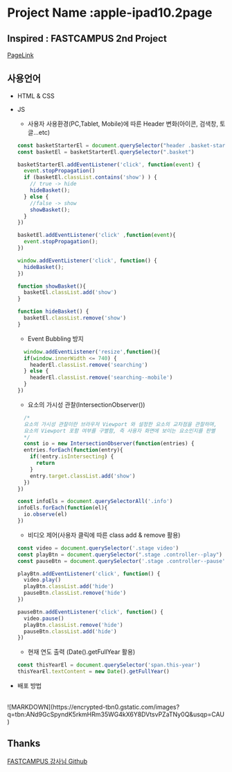 # Project Name :apple-ipad10.2page
## Inspired : FASTCAMPUS 2nd Project


<a href = "https://apple-ipad-10-2-mainpage.vercel.app/">PageLink</a>


## 사용언어
- HTML & CSS
- JS
  - 사용자 사용환경(PC,Tablet, Mobile)에 따른 Header 변화(아이콘, 검색창, 토글...etc)
  ```javascript
  const basketStarterEl = document.querySelector("header .basket-starter")
  const basketEl = basketStarterEl.querySelector(".basket")

  basketStarterEl.addEventListener('click', function(event) {
    event.stopPropagation()
    if (basketEl.classList.contains('show') ) {
      // true -> hide
      hideBasket();
    } else {
      //false -> show
      showBasket();
    }
  })

  basketEl.addEventListener('click' ,function(event){
    event.stopPropagation();
  })

  window.addEventListener('click', function() {
    hideBasket();
  })

  function showBasket(){
    basketEl.classList.add('show')
  }

  function hideBasket() {
    basketEl.classList.remove('show')
  }
  ```
  - Event Bubbling 방지
  ```javascript
    window.addEventListener('resize',function(){
    if(window.innerWidth <= 740) {
      headerEl.classList.remove('searching')
    } else {
      headerEl.classList.remove('searching--mobile')
    }
  })
  ```
  - 요소의 가시성 관찰(IntersectionObserver())
  ```javascript
    /*
    요소의 가시성 관찰이란 브라우저 Viewport 와 설정한 요소의 교차점을 관찰하며,
    요소의 Viewport 포함 여부를 구별함, 즉 사용자 화면에 보이는 요소인지를 판별
    */
    const io = new IntersectionObserver(function(entries) {
    entries.forEach(function(entry){
      if(!entry.isIntersecting) {
        return
      }
      entry.target.classList.add('show')
    })
  })

  const infoEls = document.querySelectorAll('.info')
  infoEls.forEach(function(el){
    io.observe(el)
  })
  ```
  - 비디오 제어(사용자 클릭에 따른 class add & remove 활용)
  ```javascript
  const video = document.querySelector('.stage video')
  const playBtn = document.querySelector(".stage .controller--play")
  const pauseBtn = document.querySelector('.stage .controller--pause')

  playBtn.addEventListener('click', function() {
    video.play()
    playBtn.classList.add('hide')
    pauseBtn.classList.remove('hide')
  })

  pauseBtn.addEventListener('click', function() {
    video.pause()
    playBtn.classList.remove('hide')
    pauseBtn.classList.add('hide')
  })
  ```
  - 현재 연도 출력 (Date().getFullYear 활용)
  ```javascript
  const thisYearEl = document.querySelector('span.this-year')
  thisYearEl.textContent = new Date().getFullYear()
  ```


- 배포 방법
<br>
![MARKDOWN](https://encrypted-tbn0.gstatic.com/images?q=tbn:ANd9GcSpyndK5rkmHRm35WG4kX6Y8DVtsvPZaTNy0Q&usqp=CAU)


## Thanks
<a href="https://github.com/ParkYoungWoong/apple-ipad-app">FASTCAMPUS 강사님 Github</a>
